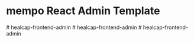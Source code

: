 # mempo React Admin Template
#   h e a l c a p - f r o n t e n d - a d m i n  
 #   h e a l c a p - f r o n t e n d - a d m i n  
 #   h e a l c a p - f r o n t e n d - a d m i n  
 